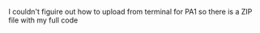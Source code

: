 I  couldn't figuire out how to upload from terminal for PA1 so there is a ZIP file with my full code
